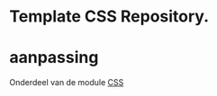# Template CSS Repository.
# aanpassing

Onderdeel van de module [CSS](https://e-learning.educom.nu/essentials/CSS/intro)